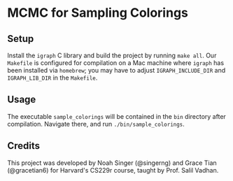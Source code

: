 # MCMC for Sampling Colorings

## Setup

Install the `igraph` C library and build the project by running `make all`. Our `Makefile` is configured
for compilation on a Mac machine where `igraph` has been installed via `homebrew`; you may have to adjust
`IGRAPH_INCLUDE_DIR` and `IGRAPH_LIB_DIR` in the `Makefile`.

## Usage

The executable `sample_colorings` will be contained in the `bin` directory after compilation. Navigate there,
and run `./bin/sample_colorings`.

## Credits

This project was developed by Noah Singer (@singerng) and Grace Tian (@gracetian6) for Harvard's CS229r course, taught by Prof. Salil Vadhan.
